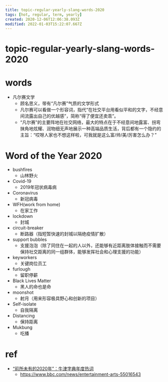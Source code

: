 ```yaml
---
title: topic-regular-yearly-slang-words-2020
tags: [hot, regular, term, yearly]
created: 2020-12-06T12:06:38.093Z
modified: 2022-01-03T15:22:07.667Z
---
```


# topic-regular-yearly-slang-words-2020

# words

- 凡尔赛文学
  - 顾名思义，带有“凡尔赛”气质的文学形式
  - 凡尔赛可以看做一个形容词，指代“在社交平台用看似平和的文字，不经意间流露出自己的优越感”，简称“得了便宜还卖乖”。
  - “凡尔赛”的主要阵地在社交网络，最大的特点在于不经意间地露富、拐弯抹角地炫耀、润物细无声地展示一种高端品质生活，背后都有一个隐约的主旨：“哎呀人家也不想这样啦，可我就是这么富/帅/美/厉害怎么办？”

# Word of the Year 2020

- bushfires
  - 山林野火
- Covid-19
  - 2019年冠状病毒病
- Coronavirus
  - 新冠病毒
- WFH(work from home)
  - 在家工作
- lockdown
  - 封城
- circuit-breaker
  - 断路器（指短暂快速的封城以隔绝疫情扩散）
- support bubbles
  - 支援泡泡（除了同住在一起的人以外，还能够有近距离肢体接触而不需要保持社交距离的同一组群体，能够发挥社会和心理支援的功能）
- keyworkers
  - 关键岗位员工
- furlough
  - 留职停薪
- Black Lives Matter
  - 黑人的命也是命
- moonshot
  - 射月（用来形容极具野心和创新的项目）
- Self-isolate
  - 自我隔离 
- Distancing
  - 保持距离
- Mukbung
  - 吃播

# ref

- [“前所未有的2020年”：牛津字典年度热词](https://www.bbc.com/zhongwen/simp/uk-55065291)
  - https://www.bbc.com/news/entertainment-arts-55016543
